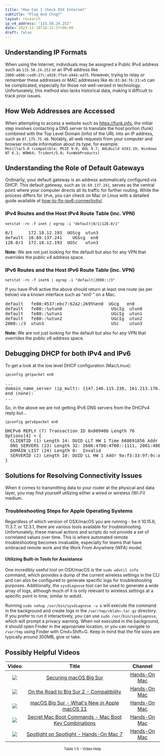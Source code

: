 ```yaml
---
title: "How Can I Check OSX Internet"
subtitle: "Plug And Chug?"
layout: research
ip_v4_address: "115.58.24.252"
date: 2023-11-18T18:22:37+00:00
draft: false
---
```


## Understanding IP Formats

When using the Internet, individuals may be assigned a Public IPv4 address such as ```115.58.24.252``` or an IPv6 address like ```2000:e606:ced9:27c:a928:ffe4:a944:ed75```. However, trying to relay or remember these addresses or MAC addresses like ```0b:83:0d:f6:23:e5``` can be complicated, especially for those not well-versed in technology. Unfortunately, this method also lacks historical data, making it difficult to track prior issues.
## How Web Addresses are Accessed

When attempting to access a website such as https://funk.info, the initial step involves contacting a DNS server to translate the host portion (funk) combined with the Top Level Domain (info) of the URL into an IP address, such as ```87.175.75.40```. Notably, all web requests from your computer and browser include information about its type, for example: <br>```Mozilla/5.0 (compatible; MSIE 9.0; AOL 9.7; AOLBuild 4343.19; Windows NT 6.1; WOW64; Trident/5.0; FunWebProducts)```
## Understanding the Role of Default Gateways

Ordinarily, your default gateway is an address automatically configured via DHCP. This default gateway, such as ```10.69.137.241```, serves as the central point where your computer directs all its traffic for further routing. While the process differs for ```IPv6```, you can check on Mac or Linux with a detailed guide available at [how-to-fix-ipv6-connectivity/](/blog/how-to-fix-ipv6-connectivity/).
### IPv4 Routes and the Host IPv4 Route Table (inc. VPN)
```netstat -rn -f inet | egrep -i "default|0/1|128.0/1"```

<pre>
0/1      172.18.12.193  UGScg  utun3
default  10.69.137.241    UGScg  en0
128.0/1  172.18.12.193  UGSc   utun3</pre>

**Note:** We are not just looking for the default but also for any VPN that overrides the public v4 address space.

### IPv6 Routes and the Host IPv6 Route Table (inc. VPN)
```netstat -rn -f inet6 | egrep -i "default|2000::/3"```

If you have IPv6 active the above should return at least one route (as per below) via a known interface such as "_en0_ " on a Mac. 

<pre>
default   fe80:4537:ebc7:62a2:2695%en0  UGcg   en0
default   fe80::%utun0                   UGcIg  utun0
default   fe80::%utun1                   UGcIg  utun1
default   fe80::%utun2                   UGcIg  utun2
2000::/3  utun3                          USc    utun3</pre>

**Note:** We are not just looking for the default but also for any VPN that overrides the public v6 address space.
<br>

## Debugging DHCP for both IPv4 and IPv6

To get a look at the low level DHCP configuration (Mac/Linux): 

```ipconfig getpacket en0```

<pre>
...
domain_name_server (ip_mult): {147.146.115.238, 161.213.176.151}
end (none):
...</pre>

So, in the above we are not getting IPv6 DNS servers from the DHCPv4 reply but...

```ipconfig getv6packet en0```

<pre>
DHCPv6 REPLY (7) Transaction ID 0x80940b Length 76
Options[4] = {
  CLIENTID (1) Length 14: DUID LLT HW 1 Time 668691856 Addr 0b:83:0d:f6:23:e5
  DNS_SERVERS (23) Length 32: 2606:4700:4700::1111, 2001:4860:4860::8844
  DOMAIN_LIST (24) Length 0:  Invalid
  SERVERID (2) Length 10: DUID LL HW 1 Addr 9a:f3:33:9f:9c:a7
}</pre>




## Solutions for Resolving Connectivity Issues
When it comes to transmitting data to your router at the physical and data layer, you may find yourself utilizing either a wired or wireless (Wi-Fi) medium.
### Troubleshooting Steps for Apple Operating Systems
Regardless of which version of OSX/macOS you are running - be it 10.15.6, 11.3.7, or 12.3.1, there are various tools available for troubleshooting. Unfortunately, these manual actions and scripts do not provide a set of correlated values over time. This is where automated remote troubleshooting becomes invaluable, especially for teams that have embraced remote work and the Work From Anywhere (WFA) model.
#### Utilizing Built-in Tools for Assistance
One incredibly useful tool on OSX/macOS is the ```sudo wdutil info``` command, which provides a dump of the current wireless settings in the CLI and can also be configured to generate specific logs for troubleshooting purposes. Additionally, the ```sysdiagnose``` tool can be used to generate a wide array of logs, although much of it is only relevant to wireless settings at a specific point in time, similar to wdutil.

Running ```sudo nohup /usr/bin/sysdiagnose -u &``` will execute the command in the background and create logs in the ```/var/tmp/<blah>.tar.gz``` directory. If you prefer to run it interactively, you can use ```sudo /usr/bin/sysdiagnose```, which will prompt a privacy warning. When not executed in the background, it should open Finder in the appropriate location, or you can navigate to ```/var/tmp``` using Finder with Cmd+Shift+G. Keep in mind that the file sizes are typically around 300MB, give or take.
## Possibly Helpful Videos

<link href="/plugins/lity/css/lity.min.css" rel="stylesheet">
<script src="/plugins/lity/js/lity.min.js"></script>
<div class="table1-start"></div>

|Video | Title | Channel |
| :---: | :---: | :---: |
|<a href="https://www.youtube.com/watch?v=7KdhJimuhNw" data-lity><img src="https://i.ytimg.com/vi/7KdhJimuhNw/default.jpg" class="img-fluid"></a>|<a href="https://www.youtube.com/watch?v=7KdhJimuhNw" data-lity>Securing macOS Big Sur</a>|<a target="_blank" href="https://www.youtube.com/channel/UCg43DP8MdHVcl4rFK_delBg" >Hands-On Mac</a>|
|<a href="https://www.youtube.com/watch?v=HEbK-Tignuc" data-lity><img src="https://i.ytimg.com/vi/HEbK-Tignuc/default.jpg" class="img-fluid"></a>|<a href="https://www.youtube.com/watch?v=HEbK-Tignuc" data-lity>On the Road to Big Sur 2 - Compatibility</a>|<a target="_blank" href="https://www.youtube.com/channel/UCg43DP8MdHVcl4rFK_delBg" >Hands-On Mac</a>|
|<a href="https://www.youtube.com/watch?v=JMKi6o9kaZI" data-lity><img src="https://i.ytimg.com/vi/JMKi6o9kaZI/default.jpg" class="img-fluid"></a>|<a href="https://www.youtube.com/watch?v=JMKi6o9kaZI" data-lity>macOS Big Sur - What&#39;s New in Apple macOS 11</a>|<a target="_blank" href="https://www.youtube.com/channel/UCg43DP8MdHVcl4rFK_delBg" >Hands-On Mac</a>|
|<a href="https://www.youtube.com/watch?v=VwNYWAxHCgM" data-lity><img src="https://i.ytimg.com/vi/VwNYWAxHCgM/default.jpg" class="img-fluid"></a>|<a href="https://www.youtube.com/watch?v=VwNYWAxHCgM" data-lity>Secret Mac Boot Commands - Mac Boot Key Combinations</a>|<a target="_blank" href="https://www.youtube.com/channel/UCg43DP8MdHVcl4rFK_delBg" >Hands-On Mac</a>|
|<a href="https://www.youtube.com/watch?v=RslZ4W1EPqk" data-lity><img src="https://i.ytimg.com/vi/RslZ4W1EPqk/default.jpg" class="img-fluid"></a>|<a href="https://www.youtube.com/watch?v=RslZ4W1EPqk" data-lity>Spotlight on Spotlight - Hands-On Mac 7</a>|<a target="_blank" href="https://www.youtube.com/channel/UCg43DP8MdHVcl4rFK_delBg" >Hands-On Mac</a>|

<center><small>Table 1.0 - Video Help</small></center>
 <br>
<div class="table1-end"></div>
<script type="text/javascript">
(function() {
    $('div.table1-start').nextUntil('div.table1-end', 'table').addClass('table thead-dark table-striped table-responsive rounded').attr('id', 't1');
    $('#t1').find('thead').addClass('thead-dark');
})();
</script>
